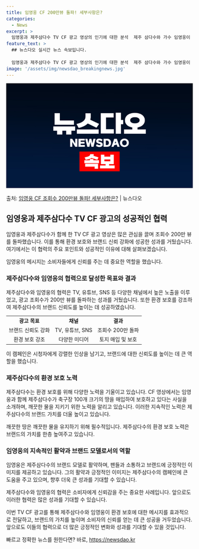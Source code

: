 ```yaml
---
title: 임영웅 CF 200만뷰 돌파! 세부사항은?
categories:
  - News
excerpt: >
  임영웅과 제주삼다수 TV CF 광고 영상의 인기에 대한 분석  제주 삼다수와 가수 임영웅이 협력한 TV CF…
feature_text: >
  ## 뉴스다오 실시간 뉴스 속보입니다.

  임영웅과 제주삼다수 TV CF 광고 영상의 인기에 대한 분석  제주 삼다수와 가수 임영웅이 협력한 TV CF…
image: '/assets/img/newsdao_breakingnews.jpg'
---
```


![뉴스다오 속보](/assets/img/newsdao_breakingnews.jpg)

<p>출처: <a href="https://newsdao.kr/4612" rel="dofollow">임영웅 CF 조회수 200만뷰 돌파! 세부사항은?</a> | 뉴스다오</p>

<h2 data-ke-size="size26">임영웅과 제주삼다수 TV CF 광고의 성공적인 협력</h2>
임영웅과 제주삼다수가 함께 한 TV CF 광고 영상은 많은 관심을 끌며 조회수 200만 뷰를 돌파했습니다. 이를 통해 환경 보호와 브랜드 신뢰 강화에 성공한 성과를 거뒀습니다. 여기에서는 이 협력의 주요 포인트와 성공적인 이유에 대해 살펴보겠습니다.

<p data-ke-size="size16">임영웅의 메시지는 소비자들에게 신뢰를 주는 데 중요한 역할을 했습니다.</p>


<h3>제주삼다수와 임영웅의 협력으로 달성한 목표와 결과</h3>
제주삼다수와 임영웅의 협력은 TV, 유튜브, SNS 등 다양한 채널에서 높은 노출을 이루었고, 광고 조회수가 200만 뷰를 돌파하는 성과를 거뒀습니다. 또한 환경 보호를 강조하여 제주삼다수의 브랜드 신뢰도를 높이는 데 성공하였습니다.

<table>
	<tr>
		<td style="text-align: center; height: 17px;"><b>광고 목표</b></td>
		<td style="text-align: center; height: 17px;"><b>채널</b></td>
		<td style="text-align: center; height: 17px;"><b>결과</b></td>
	</tr>
	<tr>
		<td style="text-align: center; height: 17px;">브랜드 신뢰도 강화</td>
		<td style="text-align: center; height: 17px;">TV, 유튜브, SNS</td>
		<td style="text-align: center; height: 17px;">조회수 200만 돌파</td>
	</tr>
	<tr>
		<td style="text-align: center; height: 17px;">환경 보호 강조</td>
		<td style="text-align: center; height: 17px;">다양한 미디어</td>
		<td style="text-align: center; height: 17px;">토지 매입 및 보호</td>
	</tr>
</table>

<p data-ke-size="size16">이 캠페인은 시청자에게 강렬한 인상을 남기고, 브랜드에 대한 신뢰도를 높이는 데 큰 역할을 했습니다.</p>

<h3>제주삼다수의 환경 보호 노력</h3>
제주삼다수는 환경 보호를 위해 다양한 노력을 기울이고 있습니다. CF 영상에서는 임영웅과 함께 제주삼다수가 축구장 100개 크기의 땅을 매입하여 보호하고 있다는 사실을 소개하며, 깨끗한 물을 지키기 위한 노력을 알리고 있습니다. 이러한 지속적인 노력은 제주삼다수의 브랜드 가치를 더울 높이고 있습니다.

<p data-ke-size="size16">깨끗한 땅은 깨끗한 물을 유지하기 위해 필수적입니다. 제주삼다수의 환경 보호 노력은 브랜드의 가치를 한층 높여주고 있습니다.</p>

<h3>임영웅의 지속적인 활약과 브랜드 모델로서의 역할</h3>
임영웅은 제주삼다수의 브랜드 모델로 활약하며, 팬들과 소통하고 브랜드에 긍정적인 이미지를 제공하고 있습니다. 그의 활약과 긍정적인 이미지는 제주삼다수의 캠페인에 큰 도움을 주고 있으며, 향후 더욱 큰 성과를 기대할 수 있습니다.

<p data-ke-size="size16">제주삼다수와 임영웅의 협력은 소비자에게 신뢰감을 주는 중요한 사례입니다. 앞으로도 이러한 협력은 많은 성과를 기대할 수 있습니다.</p>

이번 TV CF 광고를 통해 제주삼다수와 임영웅이 환경 보호에 대한 메시지를 효과적으로 전달하고, 브랜드의 가치를 높이며 소비자의 신뢰를 얻는 데 큰 성공을 거두었습니다. 앞으로도 이들의 협력으로 더 많은 긍정적인 변화와 성과를 기대할 수 있을 것입니다. 

빠르고 정확한 뉴스를 원한다면? 바로, <a href="https://newsdao.kr" rel="dofollow">https://newsdao.kr</a>


    
